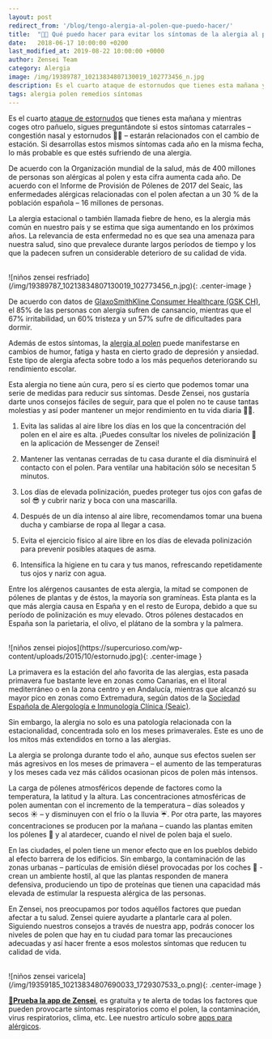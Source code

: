 ```yaml
---
layout: post
redirect_from: '/blog/tengo-alergia-al-polen-que-puedo-hacer/'
title:  "🌼🌷 Qué puedo hacer para evitar los síntomas de la alergia al polen desde hoy"
date:   2018-06-17 10:00:00 +0200
last_modified_at: 2019-08-22 10:00:00 +0000
author: Zensei Team
category: Alergia
image: /img/19389787_10213834807130019_102773456_n.jpg
description: Es el cuarto ataque de estornudos que tienes esta mañana y mientras coges otro pañuelo, sigues preguntándote si estos síntomas catarrales – congestión nasal y estornudos...
tags: alergia polen remedios síntomas
---
```


Es el cuarto [ataque de estornudos](https://es.wikipedia.org/wiki/Estornudo) que tienes esta mañana y mientras coges otro pañuelo, sigues preguntándote si estos síntomas catarrales – congestión nasal y estornudos  🤧😷 – estarán relacionados con el cambio de estación. Si desarrollas estos mismos síntomas cada año en la misma fecha, lo más probable es que estés sufriendo de una alergia.
 
De acuerdo con la Organización mundial de la salud, más de 400 millones de personas son alérgicas al polen y esta cifra aumenta cada año. De acuerdo con el Informe de Provisión de Pólenes de 2017 del Seaic, las enfermedades alérgicas relacionadas con el polen afectan a un 30 % de la población española – 16 millones de personas.
 
La alergia estacional o también llamada fiebre de heno, es la alergia más común en nuestro país y se estima que siga aumentando en los próximos años. La relevancia de esta enfermedad no es que sea una amenaza para nuestra salud, sino que prevalece durante largos períodos de tiempo y los que la padecen sufren un considerable deterioro de su calidad de vida.

<br>
![niños zensei resfriado](/img/19389787_10213834807130019_102773456_n.jpg){: .center-image }
<br>

De acuerdo con datos de [GlaxoSmithKline Consumer Healthcare (GSK CH)](http://gsk.com/?gclid=CjwKEAjwj6PKBRCAy9-07PeTtGgSJAC1P9xGtM_ptkNAam8vUWHAmNfDKLNJ1NWj0kp-5OXy6mDd_xoC6D7w_wcB), el 85% de las personas con alergia sufren de cansancio, mientras que el 67% irritabilidad, un 60% tristeza y un 57% sufre de dificultades para dormir.
 
Además de estos síntomas, la [alergia al polen](http://www.alergias24.com/polen/) puede manifestarse en cambios de humor, fatiga y hasta en cierto grado de depresión y ansiedad. Este tipo de alergia afecta sobre todo a los más pequeños deteriorando su rendimiento escolar.
 
Esta alergia no tiene aún cura, pero sí es cierto que podemos tomar una serie de medidas para reducir sus síntomas.  Desde Zensei, nos gustaría darte unos consejos fáciles de seguir, para que el polen no te cause tantas molestias y así poder mantener un mejor rendimiento en tu vida diaria 💪😊. 
 
1. Evita las salidas al aire libre los días en los que la concentración del polen en el aire es alta. ¡Puedes consultar los niveles de polinización 🌼en la aplicación de Messenger de Zensei!

2. Mantener las ventanas cerradas de tu casa durante el día disminuirá el contacto con el polen. Para ventilar una habitación sólo se necesitan 5 minutos.

3. Los días de elevada polinización, puedes proteger tus ojos con gafas de sol 😎 y cubrir nariz y boca con una mascarilla.

4. Después de un día intenso al aire libre, recomendamos tomar una buena ducha y cambiarse de ropa al llegar a casa.

5. Evita el ejercicio físico al aire libre en los días de elevada polinización para prevenir posibles ataques de asma.

6. Intensifica la higiene en tu cara y tus manos, refrescando repetidamente tus ojos y nariz con agua.
 
Entre los alérgenos causantes de esta alergia, la mitad se componen de pólenes de plantas y de éstos, la mayoría son gramíneas.  Esta planta es la que más alergia causa en España y en el resto de Europa, debido a que su período de polinización es muy elevado. Otros pólenes destacados en España son la parietaria, el olivo, el plátano de la sombra y la palmera.

<br>
![niños zensei piojos](https://supercurioso.com/wp-content/uploads/2015/10/estornudo.jpg){: .center-image }
<br>

La primavera es la estación del año favorita de las alergias, esta pasada primavera fue bastante leve en zonas como Canarias, en el litoral mediterráneo o en la zona centro y en Andalucía, mientras que alcanzó su mayor pico en zonas como Extremadura, según datos de la [Sociedad Española de Alergología e Inmunología Clínica (Seaic)](http://www.seaic.org/).
 
Sin embargo, la alergia no solo es una patología relacionada con la estacionalidad, concentrada solo en los meses primaverales. Este es uno de los mitos más extendidos en torno a las alergias.  

La alergia se prolonga durante todo el año, aunque sus efectos suelen ser más agresivos en los meses de primavera – el aumento de las temperaturas y los meses cada vez más cálidos ocasionan picos de polen más intensos.
 
La carga de pólenes atmosféricos depende de factores como la temperatura, la latitud y la altura. Las concentraciones atmosféricas de polen aumentan con el incremento de la temperatura – días soleados y secos ☀️ – y disminuyen con el frío o la lluvia ☔. Por otra parte, las mayores concentraciones se producen por la mañana – cuando las plantas emiten los pólenes  🌼 y al atardecer, cuando el nivel de polen baja el suelo. 
 
En las ciudades, el polen tiene un menor efecto que en los pueblos debido al efecto barrera de los edificios. Sin embargo, la contaminación de las zonas urbanas – partículas de emisión diésel provocadas por los coches  🚗 - crean un ambiente hostil, al que las plantas responden de manera defensiva, produciendo un tipo de proteínas que tienen una capacidad más elevada de estimular la respuesta alérgica de las personas. 
 
En Zensei, nos preocupamos por todos aquéllos factores que puedan afectar a tu salud. Zensei quiere ayudarte a plantarle cara al polen. Siguiendo nuestros consejos a través de nuestra app, podrás conocer los niveles de polen que hay en tu ciudad para tomar las precauciones adecuadas y así hacer frente a esos molestos síntomas que reducen tu calidad de vida.  

<br>
![niños zensei varicela](/img/19359185_10213834807690033_1729307533_o.png){: .center-image }
<br>

**[📱Prueba la app de Zensei](https://zenseiapp.com)**, es gratuita y te alerta de todas los factores que pueden provocarte síntomas respiratorios como el polen, la contaminación, virus respiratorios, clima, etc. Lee nuestro artículo sobre [apps para alérgicos](https://zenseiapp.com/blog/2018/05/04/apps-para-alergicos/).

